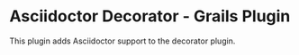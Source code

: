 # Asciidoctor Decorator - Grails Plugin

This plugin adds Asciidoctor support to the decorator plugin.
